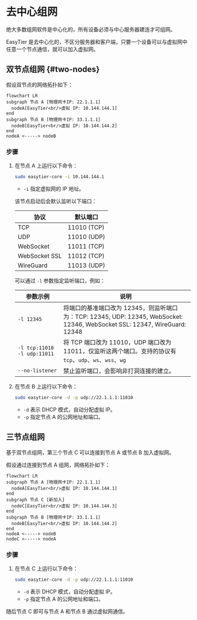 # 去中心组网

绝大多数组网软件是中心化的，所有设备必须与中心服务器建连才可组网。

EasyTier 是去中心化的，不区分服务器和客户端，只要一个设备可以与虚拟网中任意一个节点通信，就可以加入虚拟网。

## 双节点组网 {#two-nodes}

假设双节点的网络拓扑如下：

```mermaid
flowchart LR
subgraph 节点 A [物理网卡IP: 22.1.1.1]
  nodeA[EasyTier<br/>虚拟 IP: 10.144.144.1]
end
subgraph 节点 B [物理网卡IP: 33.1.1.1]
  nodeB[EasyTier<br/>虚拟 IP: 10.144.144.2]
end
nodeA <-----> nodeB
```

### 步骤

1. 在节点 A 上运行以下命令：

   ```sh
   sudo easytier-core -i 10.144.144.1
   ```

   - `-i` 指定虚拟网的 IP 地址。

   该节点启动后会默认监听以下端口：

   | 协议          | 默认端口    |
   | ------------- | ----------- |
   | TCP           | 11010 (TCP) |
   | UDP           | 11010 (UDP) |
   | WebSocket     | 11011 (TCP) |
   | WebSocket SSL | 11012 (TCP) |
   | WireGuard     | 11013 (UDP) |

   可以通过 `-l` 参数指定监听端口，例如：

   | 参数示例                    | 说明                                                                                                                       |
   | --------------------------- | -------------------------------------------------------------------------------------------------------------------------- |
   | `-l 12345`                  | 将端口的基准端口改为 12345，则监听端口为：TCP: 12345, UDP: 12345, WebSocket: 12346, WebSocket SSL: 12347, WireGuard: 12348 |
   | `-l tcp:11010 -l udp:11011` | 将 TCP 端口改为 11010，UDP 端口改为 11011，仅监听这两个端口。支持的协议有 `tcp`、`udp`、`ws`、`wss`、`wg`                  |
   | `--no-listener`             | 禁止监听端口，会影响非打洞连接的建立。                                                                                     |

2. 在节点 B 上运行以下命令：

   ```sh
   sudo easytier-core -d -p udp://22.1.1.1:11010
   ```

   - `-d` 表示 DHCP 模式，自动分配虚拟 IP。
   - `-p` 指定节点 A 的公网地址和端口。


## 三节点组网

基于双节点组网，第三个节点 C 可以连接到节点 A 或节点 B 加入虚拟网。

假设通过连接到节点 A 组网，网络拓扑如下：

```mermaid
flowchart LR
subgraph 节点 A [物理网卡IP: 22.1.1.1]
  nodeA[EasyTier<br/>虚拟 IP: 10.144.144.1]
end
subgraph 节点 C [新加入]
  nodeC[EasyTier<br/>虚拟 IP: 10.144.144.3]
end
subgraph 节点 B [物理网卡IP: 33.1.1.1]
  nodeB[EasyTier<br/>虚拟 IP: 10.144.144.2]
end
nodeA <-----> nodeB
nodeC <-----> nodeA
```

### 步骤

1. 在节点 C 上运行以下命令：

   ```sh
   sudo easytier-core -d -p udp://22.1.1.1:11010
   ```

   - `-d` 表示 DHCP 模式，自动分配虚拟 IP。
   - `-p` 指定节点 A 的公网地址和端口。

随后节点 C 即可与节点 A 和节点 B 通过虚拟网通信。
